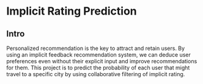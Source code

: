 # Implicit Rating Prediction
## Intro
Personalized recommendation is the key to attract and retain users. By using an implicit feedback recommendation system, we can deduce user preferences even without their explicit input and improve recommendations for them. This project is to predict the probability of each user that might travel to a specific city by using collaborative filtering of implicit rating.
